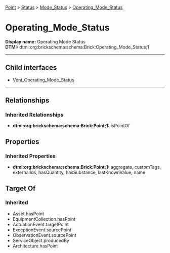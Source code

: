 [Point](../../../Point.md) > [Status](../../Status.md) > [Mode_Status](../Mode_Status.md) > [Operating_Mode_Status](.)
# Operating_Mode_Status

**Display name:** Operating Mode Status<br />
**DTMI:** dtmi:org:brickschema:schema:Brick:Operating_Mode_Status;1

---


## Child interfaces
* [Vent_Operating_Mode_Status](Vent_Operating_Mode_Status.md)

---
## Relationships
### Inherited Relationships
* **dtmi:org:brickschema:schema:Brick:Point;1:** isPointOf
## Properties
### Inherited Properties
* **dtmi:org:brickschema:schema:Brick:Point;1:** aggregate, customTags, externalIds, hasQuantity, hasSubstance, lastKnownValue, name
## Target Of
### Inherited
* Asset.hasPoint
* EquipmentCollection.hasPoint
* ActuationEvent.targetPoint
* ExceptionEvent.sourcePoint
* ObservationEvent.sourcePoint
* ServiceObject.producedBy
* Architecture.hasPoint
